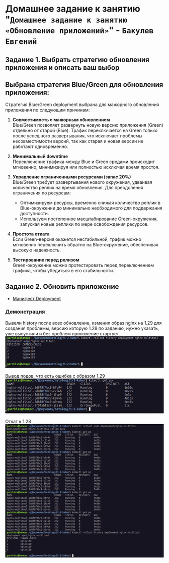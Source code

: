 # Домашнее задание к занятию "`Домашнее задание к занятию «Обновление приложений»`" - `Бакулев Евгений`

## Задание 1. Выбрать стратегию обновления приложения и описать ваш выбор

## Выбрана стратегия Blue/Green для обновления приложения:

Стратегия Blue/Green deployment выбрана для мажорного обновления приложения по следующим причинам:

1. **Совместимость с мажорным обновлением**  
   Blue/Green позволяет развернуть новую версию приложения (Green) отдельно от старой (Blue). Трафик переключается на Green только после успешного развертывания, что исключает проблемы несовместимости версий, так как старая и новая версии не работают одновременно.

2. **Минимальный downtime**  
   Переключение трафика между Blue и Green средами происходит мгновенно, минимизируя или полностью исключая время простоя.

3. **Управление ограниченными ресурсами (запас 20%)**  
   Blue/Green требует развертывания нового окружения, удваивая количество реплик на время обновления. Для преодоления ограничения по ресурсам:
   - Оптимизируем ресурсы, временно снижая количество реплик в Blue-окружении до минимально необходимого для поддержания доступности.
   - Используем постепенное масштабирование Green-окружения, запуская новые реплики по мере освобождения ресурсов.

4. **Простота отката**  
   Если Green-версия окажется нестабильной, трафик можно мгновенно переключить обратно на Blue-окружение, обеспечивая высокую надежность.

5. **Тестирование перед релизом**  
   Green-окружение можно протестировать перед переключением трафика, чтобы убедиться в его стабильности.


## Задание 2. Обновить приложение

- [Манифест Deployment](https://github.com/garrkiss/kuber-update-app/blob/main/manifest/deployment.yaml)

### Демонстрация
Вывели history после всех обновление, изменил образ nginx на 1.29 для создания проблемы, версию которую 1.28 по заданию, нужно указать, уже выпустили и без проблем приложение стартует.
![Ссылка](https://github.com/garrkiss/kuber-update-app/blob/main/img/1.png)

Вывод подов, что есть ошибка с образом 1.29
![Ссылка](https://github.com/garrkiss/kuber-update-app/blob/main/img/2.png)

Откат к 1.28
![Ссылка](https://github.com/garrkiss/kuber-update-app/blob/main/img/3.png)